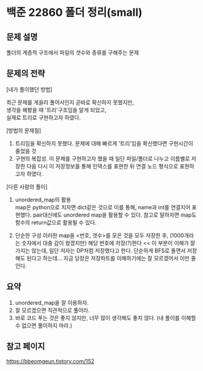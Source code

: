 # 백준 22860 폴더 정리(small)
## 문제 설명
폴더의 계층적 구조에서 파일의 갯수와 종류를 구해주는 문제
## 문제의 전략
[내가 풀이했던 방법]  
  
최근 문제를 게을리 풀어서인지 곧바로 확신하지 못했지만,  
생각을 해봤을 때 '트리'구조임을 알게 되었고,  
실제로 트리로 구현하고자 하였다.

[방법의 문제점]  
1. 트리임을 확신하지 못했다. 문제에 대해 빠르게 '트리'임을 확신했다면 구현시간이 줄었을 것
2. 구현의 복잡성.
이 문제를 구현하고자 했을 때 일단 파일/폴더로 나누고
이름별로 저장한 다음 다시 이 저장정보를 통해 인덱스를 표현한 뒤 연결 노드 형식으로 표현하고자 하였다.

[다른 사람의 풀이]
1. unordered_map의 활용  
map은 python으로 치자면 dict같은 것으로 이를 통해, name과 int를 연결지어 표현했다.
pair대신에도 unordered map을 활용할 수 있다.
참고로 말하자면 map도 함수의 return값으로 활용될 수 있다.
  
2. 단순한 구성
이러한 map을 <번호, 갯수>를 모은 것을 모두 저장한 후, (1000개라는 숫자에서 대충 감이 왔겠지만)
해당 번호에 저장(?)한다 << 이 부분이 이해가 잘 가지는 않는데,
일단 저자는 DP처럼 저장했다고 한다.
단순하게 BFS로 돌면서 저장해도 된다고 하는데...
지금 당장은 저장파트를 이해하기에는 잘 모르겠어서 이만 줄인다.

## 요약
1. unordered_map을 잘 이용하자.
2. 잘 모르겠으면 직관적으로 풀어라.
3. 바로 코드 푸는 것은 좋지 않지만, 너무 많이 생각해도 좋지 않다. (내 풀이를 이해할 수 없으면 풀이하지 마라.)

## 참고 페이지
https://bbeomgeun.tistory.com/152
